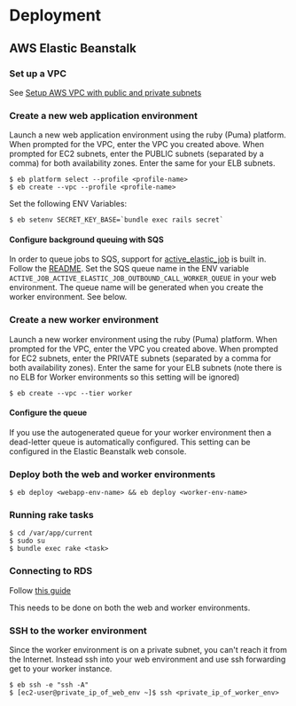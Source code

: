 # Deployment

## AWS Elastic Beanstalk

### Set up a VPC

See [Setup AWS VPC with public and private subnets](https://github.com/dwilkie/twilreapi/blob/master/docs/AWS_VPC_SETUP.md)

### Create a new web application environment

Launch a new web application environment using the ruby (Puma) platform. When prompted for the VPC, enter the VPC you created above. When prompted for EC2 subnets, enter the PUBLIC subnets (separated by a comma) for both availability zones. Enter the same for your ELB subnets.

```
$ eb platform select --profile <profile-name>
$ eb create --vpc --profile <profile-name>
```

Set the following ENV Variables:

```
$ eb setenv SECRET_KEY_BASE=`bundle exec rails secret`
```

#### Configure background queuing with SQS

In order to queue jobs to SQS, support for [active_elastic_job](https://github.com/tawan/active-elastic-job) is built in. Follow the [README](https://github.com/tawan/active-elastic-job). Set the SQS queue name in the ENV variable `ACTIVE_JOB_ACTIVE_ELASTIC_JOB_OUTBOUND_CALL_WORKER_QUEUE` in your web environment. The queue name will be generated when you create the worker environment. See below.

### Create a new worker environment

Launch a new worker environment using the ruby (Puma) platform. When prompted for the VPC, enter the VPC you created above. When prompted for EC2 subnets, enter the PRIVATE subnets (separated by a comma for both availability zones). Enter the same for your ELB subnets (note there is no ELB for Worker environments so this setting will be ignored)

```
$ eb create --vpc --tier worker
```

#### Configure the queue

If you use the autogenerated queue for your worker environment then a dead-letter queue is automatically configured. This setting can be configured in the Elastic Beanstalk web console.

### Deploy both the web and worker environments

```
$ eb deploy <webapp-env-name> && eb deploy <worker-env-name>
```

### Running rake tasks

```
$ cd /var/app/current
$ sudo su
$ bundle exec rake <task>
```

### Connecting to RDS

Follow [this guide](https://docs.aws.amazon.com/elasticbeanstalk/latest/dg/AWSHowTo.RDS.html?icmpid=docs_elasticbeanstalk_console)

This needs to be done on both the web and worker environments.

### SSH to the worker environment

Since the worker environment is on a private subnet, you can't reach it from the Internet. Instead ssh into your web environment and use ssh forwarding get to your worker instance.

```
$ eb ssh -e "ssh -A"
$ [ec2-user@private_ip_of_web_env ~]$ ssh <private_ip_of_worker_env>
```
